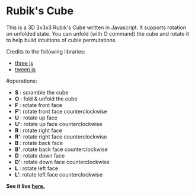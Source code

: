 # Rubik's Cube

This is a 3D 3x3x3 Rubik's Cube written in Javascript. It supports rotation on unfolded state. 
You can unfold (with O command) the cube and rotate it to help build intuitions of cubie permutations.

Credits to the following libraries:
* [three js](https://github.com/mrdoob/three.js/)
* [tween js](https://github.com/tweenjs/tween.js/)


#operations:
- **S** :   scramble the cube
- **O** :   fold & unfold the cube
- **F** : 	rotate front face 
- **F'**: 	rotate front face counterclockwise
- **U** : 	rotate up face 
- **U'**: 	rotate up face counterclockwise
- **R** : 	rotate right face
- **R'**: 	rotate right face counterclockwise
- **B** : 	rotate back face 
- **B'**: 	rotate back face counterclockwise
- **D** : 	rotate down face 
- **D'**: 	rotate down face counterclockwise
- **L** : 	rotate left face 
- **L'**: 	rotate left face counterclockwise

**See it live [here.](http://ligangwang.github.io/rubikscube/)**
